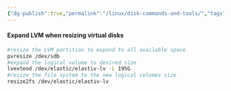 ```yaml
---
{"dg-publish":true,"permalink":"/linux/disk-commands-and-tools/","tags":["public"],"noteIcon":"1","created":"2024-08-03T14:52:59.404+02:00","updated":"2022-12-23T10:22:06.000+01:00"}
---
```



#### Expand LVM when resizing virtual disks
```bash
#resize the LVM partition to expand to all available space
pvresize /dev/sdb
#expand the logical volume to desired size
lvextend /dev/elastic/elastiv-lv -L 195G 
#resize the file system to the new logical volumes size
resize2fs /dev/elastic/elastiv-lv
```